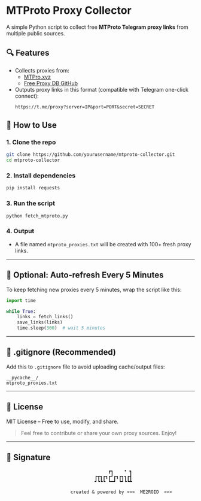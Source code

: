 
# MTProto Proxy Collector

A simple Python script to collect free **MTProto Telegram proxy links** from multiple public sources.

## 🔍 Features

- Collects proxies from:
  - [MTPro.xyz](https://mtpro.xyz/)
  - [Free Proxy DB GitHub](https://github.com/LoneKingCode/free-proxy-db)
- Outputs proxy links in this format (compatible with Telegram one-click connect):
  ```
  https://t.me/proxy?server=IP&port=PORT&secret=SECRET
  ```

## 🚀 How to Use

### 1. Clone the repo
```bash
git clone https://github.com/yourusername/mtproto-collector.git
cd mtproto-collector
```

### 2. Install dependencies
```bash
pip install requests
```

### 3. Run the script
```bash
python fetch_mtproto.py
```

### 4. Output
- A file named `mtproto_proxies.txt` will be created with 100+ fresh proxy links.

---

## 🔁 Optional: Auto-refresh Every 5 Minutes

To keep fetching new proxies every 5 minutes, wrap the script like this:

```python
import time

while True:
    links = fetch_links()
    save_links(links)
    time.sleep(300)  # wait 5 minutes
```

---

## 📂 .gitignore (Recommended)
Add this to `.gitignore` file to avoid uploading cache/output files:
```
__pycache__/
mtproto_proxies.txt
```

---

## 📜 License

MIT License – Free to use, modify, and share.

> Feel free to contribute or share your own proxy sources. Enjoy!

---

## 🏴 Signature


```
                                      ┏┓    • ┓
                                 ┏┳┓┏┓┏┛┏┓┏┓┓┏┫
                                 ┛┗┗┗ ┗━┛ ┗┛┗┗┻

                        created & powered by >>>  ME2ROID  <<<
```
